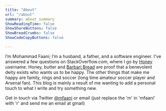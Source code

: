 ```yaml
---
title: "About"
url: "/about"
summary: about summary
ShowReadingTime: false
ShowShareButtons: false
ShowBreadCrumbs: false
ShowCodeCopyButtons: false

---
```

I’m Mohammad Faani; I’m a husband, a father, and a software engineer. I've answered a few questions on StackOverflow.com, where I go by [Honey](https://stackoverflow.com/users/5175709/honey) username. Honey, butter and [Barbari Bread](https://en.wikipedia.org/wiki/Barbari_bread) are proof that a benevolent deity exists who wants us to be happy. The other things that make me happy are family, rings and soccer (long time amateur soccer player and Arsenal fan). This blog is mainly a result of me wanting to add a personal touch to what I write and try something new.

Get in touch via Twitter [@mfaani](https://twitter.com/mfaani) or email (just replace the 'm' in 'mfaani' with 'r' and send me an email at gmail)